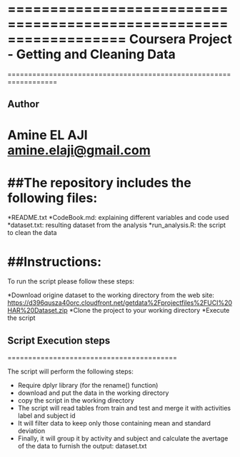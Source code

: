 ==================================================================
Coursera Project - Getting and Cleaning Data
==================================================================

==================================================================
## Author
Amine EL AJI <amine.elaji@gmail.com>
==================================================================


##The repository includes the following files:
=========================================
*README.txt
*CodeBook.md: explaining different variables and code used
*dataset.txt: resulting dataset from the analysis
*run_analysis.R: the script to clean the data

##Instructions:
=========================================
To run the script please follow these steps:

*Download origine dataset to the working directory from the web site: https://d396qusza40orc.cloudfront.net/getdata%2Fprojectfiles%2FUCI%20HAR%20Dataset.zip
*Clone the project to your working directory
*Execute the script

## Script Execution steps
=========================================

The script will perform the following steps:

* Require dplyr library (for the rename() function)
* download and put the data in the working directory
* copy the script in the working directory
* The script will read tables from train and test and merge it with activities label and subject id
* It will filter data to keep only those containing mean and standard deviation
* Finally, it will group it by activity and subject and calculate the avertage of the data to furnish the output: dataset.txt
